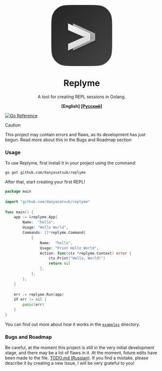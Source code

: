 <img src="assets/replyme_dark.png" alt="Replyme Logo" style="width: 200px;display: block; margin-right: auto; margin-left: auto;"/>
<h1 style="text-align: center">Replyme</h1>
<p style="text-align: center">A tool for creating REPL sessions in Golang.</p>
<p style="text-align: center"><b>[English] <a href="README.ru.md">[Русский]</a></b></p>

[![Go Reference](https://pkg.go.dev/badge/github.com/danyasatsuk/replyme.svg)](https://pkg.go.dev/github.com/danyasatsuk/replyme)

> [!CAUTION]
> This project may contain errors and flaws, as its development has just begun. Read more about this in the Bugs and Roadmap section

### Usage

To use Replyme, first install it in your project using the command:

```bash
go get github.com/danyasatsuk/replyme
```

After that, start creating your first REPL!

```go
package main

import "github.com/danyasatsuk/replyme"

func main() {
    app := &replyme.App{
        Name:  "hello",
        Usage: "Hello World",
        Commands: []*replyme.Command{
            {
                Name:  "hello",
                Usage: "Print Hello World",
                Action: func(ctx *replyme.Context) error {
                    ctx.Print("Hello, World!")
                    return nil
                },
            },
        },
    }
    
    err := replyme.Run(app)
    if err != nil {
        panic(err)
    }
}

```

You can find out more about how it works in the [`examples`](/examples/README.md) directory.

### Bugs and Roadmap

Be careful, at the moment this project is still in the very initial development stage, and there may be a lot of flaws in it. At the moment, future edits have been made to the file. [TODO.md (Russian)](./TODO.md). If you find a mistake, please describe it by creating a new Issue, I will be very grateful to you!

